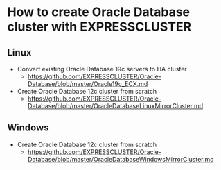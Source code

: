 # How to create Oracle Database cluster with EXPRESSCLUSTER

## Linux
- Convert existing Oracle Database 19c servers to HA cluster
    - https://github.com/EXPRESSCLUSTER/Oracle-Database/blob/master/Oracle19c_ECX.md
- Create Oracle Database 12c cluster from scratch
    - https://github.com/EXPRESSCLUSTER/Oracle-Database/blob/master/OracleDatabaseLinuxMirrorCluster.md
## Windows
- Create Oracle Database 12c cluster from scratch
    - https://github.com/EXPRESSCLUSTER/Oracle-Database/blob/master/OracleDatabaseWindowsMirrorCluster.md